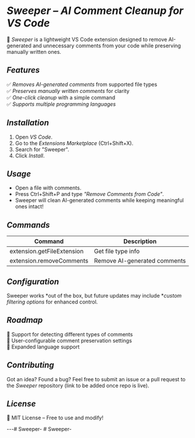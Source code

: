 # *Sweeper – AI Comment Cleanup for VS Code*  

🚀 *Sweeper* is a lightweight VS Code extension designed to remove AI-generated and unnecessary comments from your code while preserving manually written ones.  

## *Features*
✅ *Removes AI-generated comments* from supported file types  
✅ *Preserves manually written comments* for clarity  
✅ *One-click cleanup* with a simple command  
✅ *Supports multiple programming languages*  

## *Installation*
1. Open *VS Code*.  
2. Go to the *Extensions Marketplace* (Ctrl+Shift+X).  
3. Search for "Sweeper".  
4. Click *Install*.  

## *Usage*
- Open a file with comments.  
- Press Ctrl+Shift+P and type *"Remove Comments from Code"*.  
- Sweeper will clean AI-generated comments while keeping meaningful ones intact!  

## *Commands*
| Command                      | Description |
|------------------------------|------------|
| extension.getFileExtension | Get file type info |
| extension.removeComments   | Remove AI-generated comments |

## *Configuration*
Sweeper works *out of the box, but future updates may include **custom filtering options* for enhanced control.

## *Roadmap*
🔹 Support for detecting different types of comments  
🔹 User-configurable comment preservation settings  
🔹 Expanded language support  

## *Contributing*
Got an idea? Found a bug? Feel free to submit an issue or a pull request to the *Sweeper* repository (link to be added once repo is live).  

## *License*
📝 MIT License – Free to use and modify!  

---#   S w e e p e r -  
 #   S w e e p e r -  
 